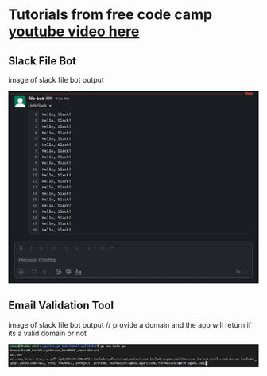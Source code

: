 # Tutorials from free code camp [youtube video here](https://www.youtube.com/watch?v=jFfo23yIWac&t=22s)

## Slack File Bot

image of slack file bot output

![alt text](./img/slack-file-bot.png "Slack File Bot")  


## Email Validation Tool

image of slack file bot output // provide a domain and the app will return if its a valid domain or not

![alt text](./img/email-validator.png "Email Validation Tool")  